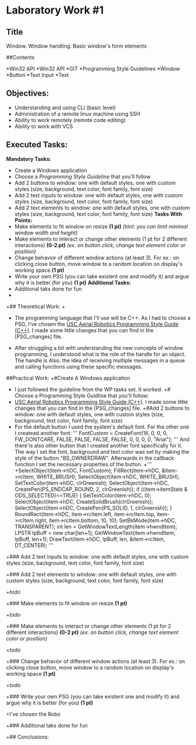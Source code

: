  # Laboratory Work #1
 ## Title
   Window. Window handling. Basic window's form elements
 
 ##Contents
 
 *Win32 API
 *Win32 API
 *GIT
 *Programming Style Guidelines
 *Window
 *Button
 *Text Input
 *Text
 
 ## Objectives:
 + Understanding and using CLI (basic level)
 + Administration of a remote linux machine using SSH
 + Ability to work remotely (remote code editing)
 + Ability to work with VCS
 
 ## Executed Tasks:
  **Mandatory Tasks:**
 +  Create a Windows application
 +  Choose a _Programming Style Guideline_ that you'll follow
 +   Add 2 buttons to window: one with default styles, one with custom styles (size, background, text color, font family, font size)
 +  Add 2 text inputs to window: one with default styles, one with custom styles (size, background, text color, font family, font size)
 +  Add 2 text elements to window: one with default styles, one with custom styles (size, background, text color, font family, font size)
  **Tasks With Points:**
 +  Make elements to fit window on resize **(1 pt)** _(hint: you can limit minimal window width and height)_
 +  Make elements to interact or change other elements (1 pt for 2 different interactions) **(0-2 pt)** _(ex. on button click, change text element color or position)_
 +  Change behavior of different window actions (at least 3). For ex.: on clicking close button, move window to a random location on display's working space **(1 pt)**
 +  Write your own PSG (you can take existent one and modify it) and argue why it is better (for you) **(1 pt)**
  **Additional Tasks:**
 + Additional taks done for fun
 +
 +## Theoretical Work:
 +
 + The programming language that I'll use will be C++. As I had to choose a PSG, I've chosen the [USC Aerial Robotics Programming Style Guide (C++)](https://github.com/uscrs-art/uscrs-art/wiki). I made some little changes that you can find in the [PSG_changes] file. 

 + After struggling a bit with understanding the new concepts of window programming, I understood what is the role of the handle for an object. The handle is Also, the idea of receiving multiple messages in a queue and calling functions using these specific messages.
 
 ##Practical Work:
 +#Create A Windows application
 + I just followed the guideline from the WP tasks set. It worked. 
 +# Choose a Programming Style Guidline that you'll follow:
 + [USC Aerial Robotics Programming Style Guide (C++)](https://github.com/uscrs-art/uscrs-art/wiki). I made some little changes that you can find in the [PSG_changes] file.
 +#Add 2 buttons to window: one with default styles, one with custom styles (size, background, text color, font family, font size)
 + For the default button I used the system's default font. For the other one I createad another font:
 '''
 FontCustom = CreateFont(16, 0, 0, 0, FW_DONTCARE, FALSE, FALSE, FALSE, FALSE,
                              0, 0, 0, 0, "Arial");
 '''
  And there'is also other button that I created another font specifically for it. The way I set the font, background and text color was set by making the style of the button "BS_OWNERDRAW". Afterwards in the callback function I set the necessary properties of the button.
 +'''
 +SelectObject(item->hDC, FontCustom);
     FillRect(item->hDC, &item->rcItem, WHITE_BRUSH);
     SelectObject(item->hDC, WHITE_BRUSH);
      SetTextColor(item->hDC, clrGreenish);
     SelectObject(item->hDC, CreatePen(PS_ENDCAP_ROUND, 2, clrGreenish));
      if ((item->itemState & ODS_SELECTED)==TRUE)
	    {
	      SetTextColor(item->hDC, 0);
	      SelectObject(item->hDC, CreateSolidBrush(clrGreenish));
	      SelectObject(item->hDC, CreatePen(PS_SOLID, 1, clrGreenish));
	     }
     RoundRect(item->hDC, item->rcItem.left, item->rcItem.top, item->rcItem.right,
                item->rcItem.bottom, 10, 10);
     SetBkMode(item->hDC, TRANSPARENT);
     int len = GetWindowTextLength(item->hwndItem);
      LPSTR lpBuff = new char[len+1];
      GetWindowText(item->hwndItem, lpBuff, len+1);
      DrawText(item->hDC, lpBuff, len, &item->rcItem, DT_CENTER);
 '''
 
 +### Add 2 text inputs to window: one with default styles, one with custom styles (size, background, text color, font family, font size)
 
 
 
 +### Add 2 text elements to window: one with default styles, one with custom styles (size, background, text color, font family, font size)
 
 +_todo_
 
 +### Make elements to fit window on resize **(1 pt)**
 
 +_todo_
 
 +### Make elements to interact or change other elements (1 pt for 2 different interactions) **(0-2 pt)** _(ex. on button click, change text element color or position)_

 +_todo_
 
 +### Change behavior of different window actions (at least 3). For ex.: on clicking close button, move window to a random location on display's working space **(1 pt)**
 
 +_todo_
 
 +### Write your own PSG (you can take existent one and modify it) and argue why it is better (for you) **(1 pt)**
 
 +I've chosen the Robo
 
 +### Additional taks done for fun
 
 
 +## Conclusions:
 